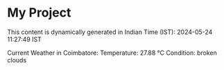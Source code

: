 # My Project

This content is dynamically generated in Indian Time (IST): 2024-05-24 11:27:49 IST


Current Weather in Coimbatore:
Temperature: 27.88 °C
Condition: broken clouds
